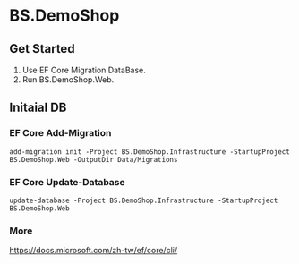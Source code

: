 # BS.DemoShop
## Get Started
1. Use EF Core Migration DataBase.
2. Run BS.DemoShop.Web.



## Initaial DB
### EF Core Add-Migration
```=
add-migration init -Project BS.DemoShop.Infrastructure -StartupProject BS.DemoShop.Web -OutputDir Data/Migrations
```
### EF Core Update-Database
```=
update-database -Project BS.DemoShop.Infrastructure -StartupProject BS.DemoShop.Web
```

### More
https://docs.microsoft.com/zh-tw/ef/core/cli/